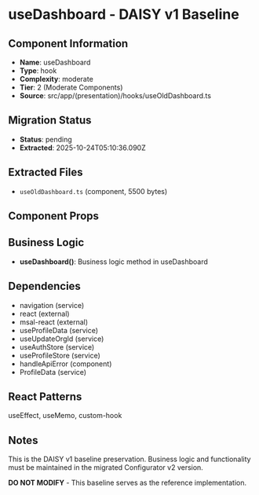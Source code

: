 # useDashboard - DAISY v1 Baseline

## Component Information

- **Name**: useDashboard
- **Type**: hook
- **Complexity**: moderate
- **Tier**: 2 (Moderate Components)
- **Source**: src/app/(presentation)/hooks/useOldDashboard.ts

## Migration Status

- **Status**: pending
- **Extracted**: 2025-10-24T05:10:36.090Z

## Extracted Files

- `useOldDashboard.ts` (component, 5500 bytes)

## Component Props



## Business Logic

- **useDashboard()**: Business logic method in useDashboard

## Dependencies

- navigation (service)
- react (external)
- msal-react (external)
- useProfileData (service)
- useUpdateOrgId (service)
- useAuthStore (service)
- useProfileStore (service)
- handleApiError (component)
- ProfileData (service)

## React Patterns

useEffect, useMemo, custom-hook

## Notes

This is the DAISY v1 baseline preservation. Business logic and functionality
must be maintained in the migrated Configurator v2 version.

**DO NOT MODIFY** - This baseline serves as the reference implementation.
